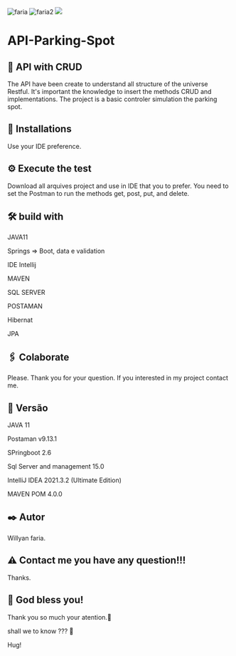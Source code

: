 ![faria](https://img.shields.io/github/issues/Fariawillyan/API-Parking-Spot ) ![faria2](https://img.shields.io/github/forks/Fariawillyan/API-Parking-Spot ) ![](https://img.shields.io/github/stars/Fariawillyan/API-Parking-Spot )

# API-Parking-Spot

## 🚀 API with CRUD
The API have been create to understand all structure of the universe Restful. It's important the knowledge to insert the methods CRUD and implementations. The project is a basic controler simulation the parking spot.


## 🔧 Installations

Use your IDE preference.

## ⚙️ Execute the test

Download all arquives project and use in IDE that you to prefer. You need to set the Postman to run the methods get, post, put, and delete.

## 🛠️ build with

<p> JAVA11 </p>
<p> Springs => Boot, data e validation </p>
<p>IDE Intellij</p>
<p>MAVEN</p>
<p>SQL SERVER</p>
<p>POSTAMAN</p>
<p>Hibernat</p>
<p>JPA</p>

## 🖇️ Colaborate

Please. Thank you for your question. If you interested in my project contact me.

## 📌 Versão
<p>JAVA 11</p>
<p>Postaman v9.13.1</p>
<p>SPringboot 2.6 </p>
<p>Sql Server and management 15.0 </p>
<p>IntelliJ IDEA 2021.3.2 (Ultimate Edition)</p>
<p>MAVEN POM 4.0.0</p>


## ✒️ Autor

Willyan faria.

## :warning: Contact me you have any question!!!
Thanks.

## 🎁 God bless you!

<p>Thank you so much your atention.📢 </p>
<p>shall we to know ??? 🍺 </p>
<p>Hug!</p>
